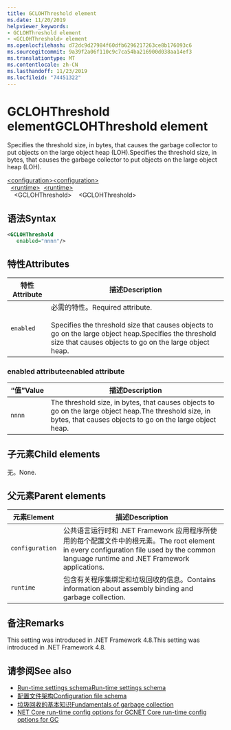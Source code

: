 ```yaml
---
title: GCLOHThreshold element
ms.date: 11/20/2019
helpviewer_keywords:
- GCLOHThreshold element
- <GCLOHThreshold> element
ms.openlocfilehash: d72dc9d27984f60dfb6296217263ce8b176093c6
ms.sourcegitcommit: 9a39f2a06f110c9c7ca54ba216900d038aa14ef3
ms.translationtype: MT
ms.contentlocale: zh-CN
ms.lasthandoff: 11/23/2019
ms.locfileid: "74451322"
---
```

# <a name="gclohthreshold-element"></a><span data-ttu-id="13711-102">GCLOHThreshold element</span><span class="sxs-lookup"><span data-stu-id="13711-102">GCLOHThreshold element</span></span>

<span data-ttu-id="13711-103">Specifies the threshold size, in bytes, that causes the garbage collector to put objects on the large object heap (LOH).</span><span class="sxs-lookup"><span data-stu-id="13711-103">Specifies the threshold size, in bytes, that causes the garbage collector to put objects on the large object heap (LOH).</span></span>

<span data-ttu-id="13711-104">[\<configuration>](../configuration-element.md)</span><span class="sxs-lookup"><span data-stu-id="13711-104">[\<configuration>](../configuration-element.md)</span></span>\
<span data-ttu-id="13711-105">&nbsp;&nbsp;[\<runtime>](runtime-element.md)</span><span class="sxs-lookup"><span data-stu-id="13711-105">&nbsp;&nbsp;[\<runtime>](runtime-element.md)</span></span>\
<span data-ttu-id="13711-106">&nbsp;&nbsp;&nbsp;&nbsp;\<GCLOHThreshold></span><span class="sxs-lookup"><span data-stu-id="13711-106">&nbsp;&nbsp;&nbsp;&nbsp;\<GCLOHThreshold></span></span>

## <a name="syntax"></a><span data-ttu-id="13711-107">语法</span><span class="sxs-lookup"><span data-stu-id="13711-107">Syntax</span></span>

```xml
<GCLOHThreshold
   enabled="nnnn"/>
```

## <a name="attributes"></a><span data-ttu-id="13711-108">特性</span><span class="sxs-lookup"><span data-stu-id="13711-108">Attributes</span></span>

|<span data-ttu-id="13711-109">特性</span><span class="sxs-lookup"><span data-stu-id="13711-109">Attribute</span></span>|<span data-ttu-id="13711-110">描述</span><span class="sxs-lookup"><span data-stu-id="13711-110">Description</span></span>|
|---------------|-----------------|
|`enabled`|<span data-ttu-id="13711-111">必需的特性。</span><span class="sxs-lookup"><span data-stu-id="13711-111">Required attribute.</span></span><br /><br /><span data-ttu-id="13711-112">Specifies the threshold size that causes objects to go on the large object heap.</span><span class="sxs-lookup"><span data-stu-id="13711-112">Specifies the threshold size that causes objects to go on the large object heap.</span></span>|

### <a name="enabled-attribute"></a><span data-ttu-id="13711-113">enabled attribute</span><span class="sxs-lookup"><span data-stu-id="13711-113">enabled attribute</span></span>

|<span data-ttu-id="13711-114">“值”</span><span class="sxs-lookup"><span data-stu-id="13711-114">Value</span></span>|<span data-ttu-id="13711-115">描述</span><span class="sxs-lookup"><span data-stu-id="13711-115">Description</span></span>|
|-----------|-----------------|
|`nnnn`|<span data-ttu-id="13711-116">The threshold size, in bytes, that causes objects to go on the large object heap.</span><span class="sxs-lookup"><span data-stu-id="13711-116">The threshold size, in bytes, that causes objects to go on the large object heap.</span></span>|

## <a name="child-elements"></a><span data-ttu-id="13711-117">子元素</span><span class="sxs-lookup"><span data-stu-id="13711-117">Child elements</span></span>

<span data-ttu-id="13711-118">无。</span><span class="sxs-lookup"><span data-stu-id="13711-118">None.</span></span>

## <a name="parent-elements"></a><span data-ttu-id="13711-119">父元素</span><span class="sxs-lookup"><span data-stu-id="13711-119">Parent elements</span></span>

|<span data-ttu-id="13711-120">元素</span><span class="sxs-lookup"><span data-stu-id="13711-120">Element</span></span>|<span data-ttu-id="13711-121">描述</span><span class="sxs-lookup"><span data-stu-id="13711-121">Description</span></span>|
|-------------|-----------------|
|`configuration`|<span data-ttu-id="13711-122">公共语言运行时和 .NET Framework 应用程序所使用的每个配置文件中的根元素。</span><span class="sxs-lookup"><span data-stu-id="13711-122">The root element in every configuration file used by the common language runtime and .NET Framework applications.</span></span>|
|`runtime`|<span data-ttu-id="13711-123">包含有关程序集绑定和垃圾回收的信息。</span><span class="sxs-lookup"><span data-stu-id="13711-123">Contains information about assembly binding and garbage collection.</span></span>|

## <a name="remarks"></a><span data-ttu-id="13711-124">备注</span><span class="sxs-lookup"><span data-stu-id="13711-124">Remarks</span></span>

<span data-ttu-id="13711-125">This setting was introduced in .NET Framework 4.8.</span><span class="sxs-lookup"><span data-stu-id="13711-125">This setting was introduced in .NET Framework 4.8.</span></span>

## <a name="see-also"></a><span data-ttu-id="13711-126">请参阅</span><span class="sxs-lookup"><span data-stu-id="13711-126">See also</span></span>

- [<span data-ttu-id="13711-127">Run-time settings schema</span><span class="sxs-lookup"><span data-stu-id="13711-127">Run-time settings schema</span></span>](index.md)
- [<span data-ttu-id="13711-128">配置文件架构</span><span class="sxs-lookup"><span data-stu-id="13711-128">Configuration file schema</span></span>](../index.md)
- [<span data-ttu-id="13711-129">垃圾回收的基本知识</span><span class="sxs-lookup"><span data-stu-id="13711-129">Fundamentals of garbage collection</span></span>](../../../../standard/garbage-collection/fundamentals.md)
- [<span data-ttu-id="13711-130">NET Core run-time config options for GC</span><span class="sxs-lookup"><span data-stu-id="13711-130">NET Core run-time config options for GC</span></span>](../../../../core/run-time-config/garbage-collector.md)
